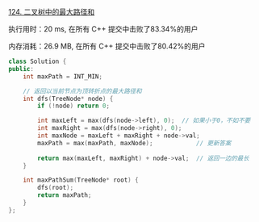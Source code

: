 [124. 二叉树中的最大路径和](https://leetcode-cn.com/problems/binary-tree-maximum-path-sum/)

执行用时：20 ms, 在所有 C++ 提交中击败了83.34%的用户

内存消耗：26.9 MB, 在所有 C++ 提交中击败了80.42%的用户

```c++
class Solution {
public:
    int maxPath = INT_MIN;

    // 返回以当前节点为顶转折点的最大路径和
    int dfs(TreeNode* node) {
        if (!node) return 0;

        int maxLeft = max(dfs(node->left), 0);  // 如果小于0，不如不要
        int maxRight = max(dfs(node->right), 0);
        int maxNode = maxLeft + maxRight + node->val;
        maxPath = max(maxPath, maxNode);            // 更新答案
        
        return max(maxLeft, maxRight) + node->val;  // 返回一边的最长
    }

    int maxPathSum(TreeNode* root) {
        dfs(root);
        return maxPath;
    }
};
```

